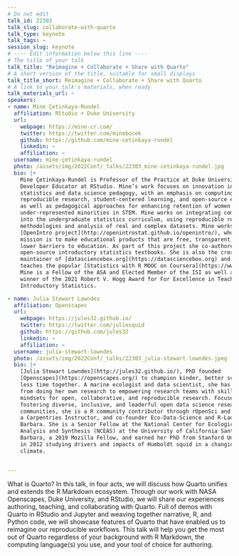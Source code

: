 ```yaml
---
# Do not edit
talk_id: 22303
talk_slug: collaborate-with-quarto
talk_type: keynote
talk_tags: ~
session_slug: keynote
# ---- Edit information below this line ----
# The title of your talk
talk_title: "Reimagine + Collaborate + Share with Quarto"
# A short version of the title, suitable for small displays
talk_title_short: Reimagine + Collaborate + Share with Quarto
# A link to your talk's materials, when ready
talk_materials_url: ~
speakers:
- name: Mine Çetinkaya-Rundel
  affiliation: RStudio + Duke University
  url:
    webpage: https://mine-cr.com/
    twitter: https://twitter.com/minebocek
    github: https://github.com/mine-cetinkaya-rundel
    linkedin: ~
    affiliation: ~
  username: mine-çetinkaya-rundel
  photo: /assets/img/2022Conf/_talks/22303_mine-cetinkaya-rundel.jpg
  bio: |+
    Mine Çetinkaya-Rundel is Professor of the Practice at Duke University and
    Developer Educator at RStudio. Mine’s work focuses on innovation in
    statistics and data science pedagogy, with an emphasis on computing,
    reproducible research, student-centered learning, and open-source education
    as well as pedagogical approaches for enhancing retention of women and
    under-represented minorities in STEM. Mine works on integrating computation
    into the undergraduate statistics curriculum, using reproducible research
    methodologies and analysis of real and complex datasets. Mine works on the
    [OpenIntro project](http://openintrostat.github.io/openintro/), whose
    mission is to make educational products that are free, transparent, and
    lower barriers to education. As part of this project she co-authored four
    open-source introductory statistics textbooks. She is also the creator and
    maintainer of [datasciencebox.org](https://datasciencebox.org) and she
    teaches the popular [Statistics with R MOOC on Coursera](https://www.coursera.org/specializations/statistics).
    Mine is a Fellow of the ASA and Elected Member of the ISI as well as the
    winner of the 2021 Robert V. Hogg Award for For Excellence in Teaching
    Introductory Statistics.

- name: Julia Stewart Lowndes
  affiliation: Openscapes
  url:
    webpage: https://jules32.github.io/
    twitter: https://twitter.com/juliesquid
    github: https://github.com/jules32
    linkedin: ~
    affiliation: ~
  username: julia-stewart-lowndes
  photo: /assets/img/2022Conf/_talks/22303_julia-stewart-lowndes.jpeg
  bio: |+
    [Julia Stewart Lowndes](http://jules32.github.io/), PhD founded
    [Openscapes](https://openscapes.org/) to champion kinder, better science in
    less time together. A marine ecologist and data scientist, she has shifted
    from doing her own research to empowering research teams with skillsets and
    mindsets for open, collaborative, and reproducible research. Focused on
    fostering diverse, inclusive, and leaderful open data science research
    communities, she is a R community contributor through rOpenSci and RStudio,
    a Carpentries Instructor, and co-founder Eco-Data-Science and R-Ladies Santa
    Barbara. She is a Senior Fellow at the National Center for Ecological
    Analysis and Synthesis (NCEAS) at the University of California Santa
    Barbara, a 2019 Mozilla Fellow, and earned her PhD from Stanford University
    in 2012 studying drivers and impacts of Humboldt squid in a changing
    climate.


---
```


<!-- ABSTRACT ----
Please write abstract below. You may use simple markdown (links, code style, bold, italics)
-->

What is Quarto? In this talk, in four acts, we will discuss how Quarto unifies and extends the R Markdown ecosystem. Through our work with NASA Openscapes, Duke University, and RStudio, we will share our experiences authoring, teaching, and collaborating with Quarto. Full of demos with Quarto in RStudio and Jupyter and weaving together narrative, R, and Python code, we will showcase features of Quarto that have enabled us to reimagine our reproducible workflows. This talk will help you get the most out of Quarto regardless of your background with R Markdown, the computing language(s) you use, and your tool of choice for authoring.
